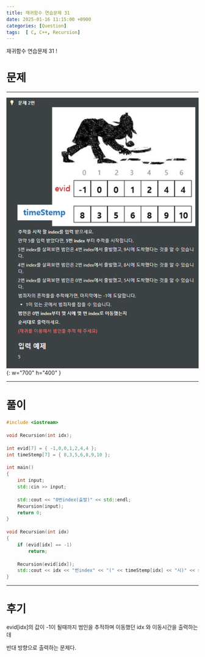 ```yaml
---
title: 재귀함수 연습문제 31
date: 2025-01-16 11:15:00 +0900
categories: [Question]  
tags:  [ C, C++, Recursion]
---
```


재귀함수 연습문제 31 !

# 문제   
---------------------------------------

![Desktop View](/assets/img/Recursion31.png){: w="700" h="400" }

---------------------------------------

# 풀이

```c++
#include <iostream>

void Recursion(int idx);

int evid[7] = { -1,0,0,1,2,4,4 };
int timeStemp[7] = { 8,3,5,6,8,9,10 };

int main()
{
    int input;
    std::cin >> input;
    
    std::cout << "0번index(출발)" << std::endl;
    Recursion(input);
    return 0;
}

void Recursion(int idx)
{
    if (evid[idx] == -1)
        return;
    
    Recursion(evid[idx]);
    std::cout << idx << "번index" << "(" << timeStemp[idx] << "시)" << std::endl;
}
```
---------------------------------------

# 후기

evid[idx]의 값이 -1이 될때까지 범인을 추적하며 이동했던 idx 와 이동시간을 출력하는데

반대 방향으로 출력하는 문제다.
